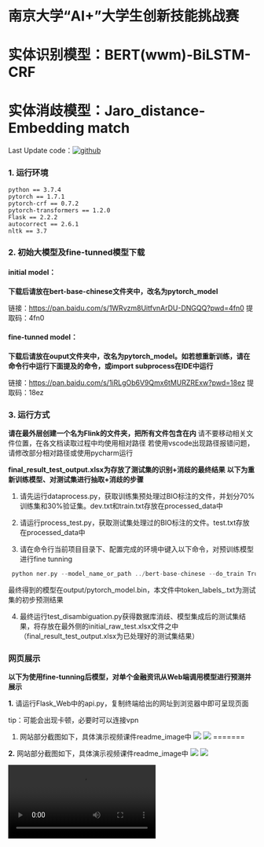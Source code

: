 # 南京大学“AI+”大学生创新技能挑战赛
# 实体识别模型：BERT(wwm)-BiLSTM-CRF 
# 实体消歧模型：Jaro_distance-Embedding match
Last Update code：[![github](https://img.shields.io/badge/time-2023--10-18cf)](https://github.com/time-2023--10-18cf)

### 1. 运行环境

```
python == 3.7.4
pytorch == 1.7.1 
pytorch-crf == 0.7.2  
pytorch-transformers == 1.2.0
Flask == 2.2.2         
autocorrect == 2.6.1
nltk == 3.7

```

### 2. 初始大模型及fine-tunned模型下载
#### initial model：
**下载后请放在bert-base-chinese文件夹中，改名为pytorch_model**

链接：https://pan.baidu.com/s/1WRvzm8UitfvnArDU-DNGQQ?pwd=4fn0 
提取码：4fn0
####  fine-tunned model：
**下载后请放在ouput文件夹中，改名为pytorch_model。如若想重新训练，请在命令行中运行下面提及的命令，或import subprocess在IDE中运行**

链接：https://pan.baidu.com/s/1iRLgOb6V9Qmx6tMURZRExw?pwd=18ez 
提取码：18ez

### 3. 运行方式
**请在最外层创建一个名为Flink的文件夹，把所有文件包含在内**
请不要移动相关文件位置，在各文档读取过程中均使用相对路径
若使用vscode出现路径报错问题，请修改部分相对路径或使用pycharm运行


**final_result_test_output.xlsx为存放了测试集的识别+消歧的最终结果**
**以下为重新训练模型、对测试集进行抽取+消歧的步骤**
1. 请先运行dataprocess.py，获取训练集预处理过BIO标注的文件，并划分70%训练集和30%验证集。dev.txt和train.txt存放在processed_data中

2. 请运行process_test.py，获取测试集处理过的BIO标注的文件。test.txt存放在processed_data中

3. 请在命令行当前项目目录下、配置完成的环境中键入以下命令，对预训练模型进行fine tunning

```c++
 python ner.py --model_name_or_path ../bert-base-chinese --do_train True --do_eval True --do_test True --max_seq_length 256 --train_file ../processed_data/train.txt --eval_file ../processed_data/dev.txt --test_file ../processed_data/test.txt --train_batch_size 8 --eval_batch_size 8 --num_train_epochs 10 --do_lower_case --logging_steps 200 --need_birnn True --rnn_dim 256 --clean True --output_dir ../output
```
最终得到的模型在output/pytorch_model.bin，本文件中token_labels_.txt为测试集的初步预测结果

4. 最终运行test_disambiguation.py获得数据库消歧、模型集成后的测试集结果，将存放在最外侧的initial_raw_test.xlsx文件之中
   （final_result_test_output.xlsx为已处理好的测试集结果）

    
### 网页展示
**以下为使用fine-tunning后模型，对单个金融资讯从Web端调用模型进行预测并展示**

**1.** 请运行Flask_Web中的api.py，复制终端给出的网址到浏览器中即可呈现页面

tip：可能会出现卡顿，必要时可以连接vpn


1. 网站部分截图如下，具体演示视频课件readme_image中
![](../Flink/readme_image/1.png)
![](../Flink/readme_image/2.png)
=======

**2.** 网站部分截图如下，具体演示视频课件readme_image中
![](https://github.com/JerrySiRi/Fink_NER_ED_Web/blob/main/readme_image/1.png)
![](https://github.com/JerrySiRi/Fink_NER_ED_Web/blob/main/readme_image/2.png)

![](https://github.com/JerrySiRi/Fink_NER_ED_Web/blob/main/readme_image/%E6%BC%94%E7%A4%BA%E8%A7%86%E9%A2%91.mp4)


